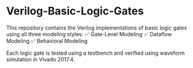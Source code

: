 # Verilog-Basic-Logic-Gates

This repository contains the Verilog implementations of basic logic gates using all three modeling styles:
✅ Gate-Level Modeling
✅ Dataflow Modeling
✅ Behavioral Modeling

Each logic gate is tested using a testbench and verified using waveform simulation in Vivado 2017.4.

